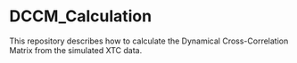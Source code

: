# DCCM_Calculation
This repository describes how to calculate the Dynamical Cross-Correlation Matrix from the simulated XTC data.
